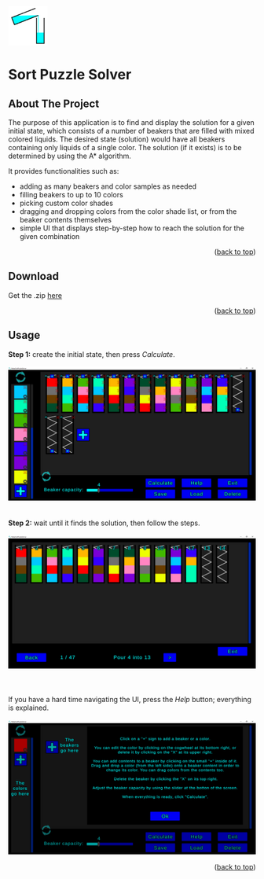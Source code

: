 <!-- PROJECT LOGO -->
<br />
<div align="left">
    <img src=".Demo/icon_app_highrez.png" alt="Logo" width="80" height="80">
  </a>

  <h1 align="left">Sort Puzzle Solver</h1>
</div>


<!-- ABOUT THE PROJECT -->
## About The Project

The purpose of this application is to find and display the solution for a given initial state, which consists of a number of beakers that are filled with mixed colored liquids. The desired state (solution) would have all beakers containing only liquids of a single color. The solution (if it exists) is to be determined by using the A* algorithm.

It provides functionalities such as:
* adding as many beakers and color samples as needed
* filling beakers to up to 10 colors
* picking custom color shades
* dragging and dropping colors from the color shade list, or from the beaker contents themselves
* simple UI that displays step-by-step how to reach the solution for the given combination

<p align="right">(<a href="#top">back to top</a>)</p>


<!-- Download -->
## Download
Get the .zip [here](https://github.com/teo3fl/WaterSortPuzzleSolver/releases)

<p align="right">(<a href="#top">back to top</a>)</p>


<!-- USAGE EXAMPLES -->
## Usage

<b>Step 1:</b> create the initial state, then press <i>Calculate</i>.<br>
<br>
<img src=".Demo/demo_main.png" alt="Menu"><br>
<br>
<br>
<b>Step 2:</b> wait until it finds the solution, then follow the steps.<br>
<br>
<img src=".Demo/demo_solution.png" alt="Solution"><br>
<br>
<br>
<br>
If you have a hard time navigating the UI, press the <i>Help</i> button; everything is explained.<br>
<br>
<img src=".Demo/demo_help.png" alt="Help">

<p align="right">(<a href="#top">back to top</a>)</p>
